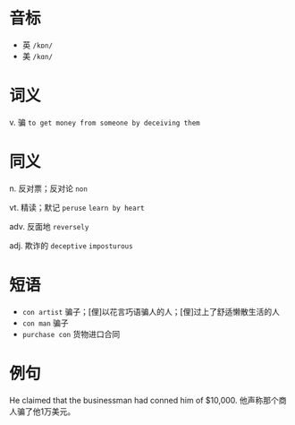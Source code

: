 # 音标

- 英 `/kɒn/`
- 美 `/kɑn/`

# 词义

v. 骗
`to get money from someone by deceiving them`

# 同义

n. 反对票；反对论
`non`

vt. 精读；默记
`peruse` `learn by heart`

adv. 反面地
`reversely`

adj. 欺诈的
`deceptive` `imposturous`

# 短语

- `con artist` 骗子；[俚]以花言巧语骗人的人；[俚]过上了舒适懒散生活的人
- `con man` 骗子
- `purchase con` 货物进口合同

# 例句

He claimed that the businessman had conned him of $10,000.
他声称那个商人骗了他1万美元。


